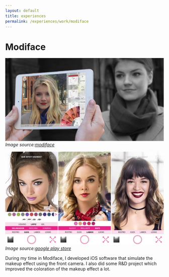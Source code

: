 ```yaml
---
layout: default
title: experiences
permalink: /experiences/work/modiface
---
```

# Modiface
![Modiface](/assets/modiface-app.png)
*Image source:[modiface](http://modiface.com)*

![cyzone](/assets/cyzone.jpg)
*Image source:[google play store](https://play.google.com/store/apps/details?id=com.modiface.cyzone.maquilladorvirtual)*

During my time in Modiface, I developed iOS software that simulate the makeup effect using the front camera. I also did some R&D project which improved the coloration of the makeup effect a lot.